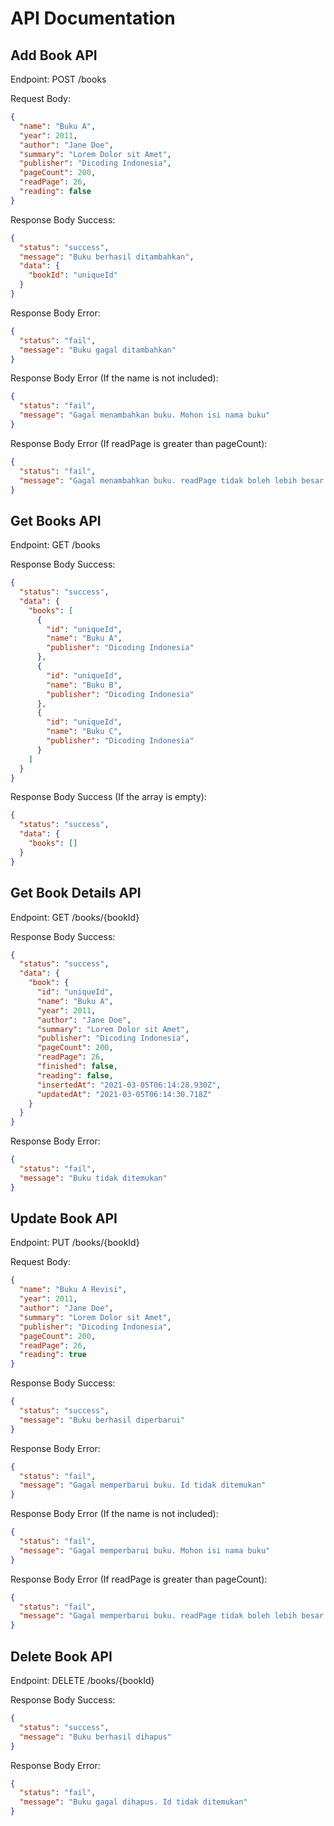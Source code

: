 # API Documentation

## Add Book API

Endpoint: POST /books

Request Body:

```json
{
  "name": "Buku A",
  "year": 2011,
  "author": "Jane Doe",
  "summary": "Lorem Dolor sit Amet",
  "publisher": "Dicoding Indonesia",
  "pageCount": 200,
  "readPage": 26,
  "reading": false
}
```

Response Body Success:

```json
{
  "status": "success",
  "message": "Buku berhasil ditambahkan",
  "data": {
    "bookId": "uniqueId"
  }
}
```

Response Body Error:

```json
{
  "status": "fail",
  "message": "Buku gagal ditambahkan"
}
```

Response Body Error (If the name is not included):

```json
{
  "status": "fail",
  "message": "Gagal menambahkan buku. Mohon isi nama buku"
}
```

Response Body Error (If readPage is greater than pageCount):

```json
{
  "status": "fail",
  "message": "Gagal menambahkan buku. readPage tidak boleh lebih besar dari pageCount"
}
```

## Get Books API

Endpoint: GET /books

Response Body Success:

```json
{
  "status": "success",
  "data": {
    "books": [
      {
        "id": "uniqueId",
        "name": "Buku A",
        "publisher": "Dicoding Indonesia"
      },
      {
        "id": "uniqueId",
        "name": "Buku B",
        "publisher": "Dicoding Indonesia"
      },
      {
        "id": "uniqueId",
        "name": "Buku C",
        "publisher": "Dicoding Indonesia"
      }
    ]
  }
}
```

Response Body Success (If the array is empty):

```json
{
  "status": "success",
  "data": {
    "books": []
  }
}
```

## Get Book Details API

Endpoint: GET /books/{bookId}

Response Body Success:

```json
{
  "status": "success",
  "data": {
    "book": {
      "id": "uniqueId",
      "name": "Buku A",
      "year": 2011,
      "author": "Jane Doe",
      "summary": "Lorem Dolor sit Amet",
      "publisher": "Dicoding Indonesia",
      "pageCount": 200,
      "readPage": 26,
      "finished": false,
      "reading": false,
      "insertedAt": "2021-03-05T06:14:28.930Z",
      "updatedAt": "2021-03-05T06:14:30.718Z"
    }
  }
}
```

Response Body Error:

```json
{
  "status": "fail",
  "message": "Buku tidak ditemukan"
}
```

## Update Book API

Endpoint: PUT /books/{bookId}

Request Body:

```json
{
  "name": "Buku A Revisi",
  "year": 2011,
  "author": "Jane Doe",
  "summary": "Lorem Dolor sit Amet",
  "publisher": "Dicoding Indonesia",
  "pageCount": 200,
  "readPage": 26,
  "reading": true
}
```

Response Body Success:

```json
{
  "status": "success",
  "message": "Buku berhasil diperbarui"
}
```

Response Body Error:

```json
{
  "status": "fail",
  "message": "Gagal memperbarui buku. Id tidak ditemukan"
}
```

Response Body Error (If the name is not included):

```json
{
  "status": "fail",
  "message": "Gagal memperbarui buku. Mohon isi nama buku"
}
```

Response Body Error (If readPage is greater than pageCount):

```json
{
  "status": "fail",
  "message": "Gagal memperbarui buku. readPage tidak boleh lebih besar dari pageCount"
}
```

## Delete Book API

Endpoint: DELETE /books/{bookId}

Response Body Success:

```json
{
  "status": "success",
  "message": "Buku berhasil dihapus"
}
```

Response Body Error:

```json
{
  "status": "fail",
  "message": "Buku gagal dihapus. Id tidak ditemukan"
}
```
